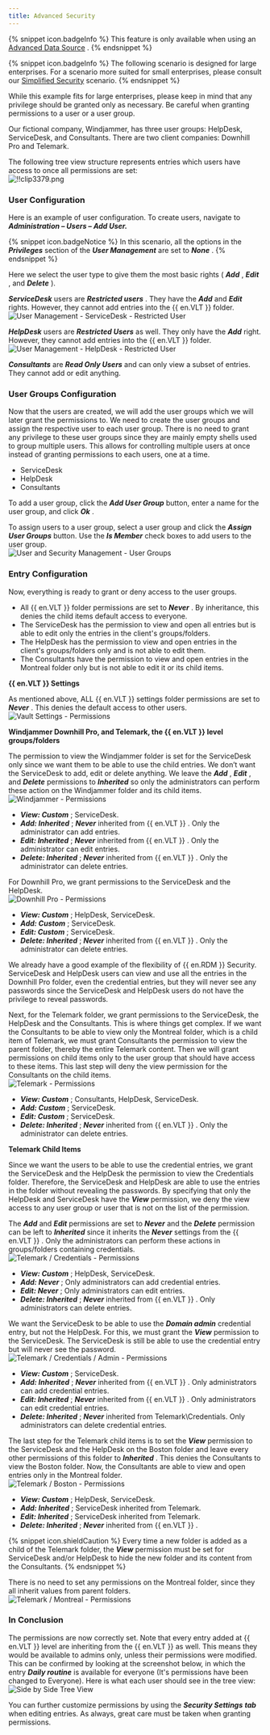 ```yaml
---
title: Advanced Security
---
```

{% snippet icon.badgeInfo %} 
This feature is only available when using an [Advanced Data Source](/rdm/windows/data-sources/data-sources-types/advanced-data-sources/) . 
{% endsnippet %}
 
{% snippet icon.badgeInfo %} 
The following scenario is designed for large enterprises. For a scenario more suited for small enterprises, please consult our [Simplified Security](/rdm/windows/user-groups-based-access-control/scenarios/simplified-security/) scenario. 
{% endsnippet %}
 
While this example fits for large enterprises, please keep in mind that any privilege should be granted only as necessary. Be careful when granting permissions to a user or a user group.  

Our fictional company, Windjammer, has three user groups: HelpDesk, ServiceDesk, and Consultants. There are two client companies: Downhill Pro and Telemark.  

The following tree view structure represents entries which users have access to once all permissions are set:  
![!!clip3379.png](https://webdevolutions.azureedge.net/docs/en/rdm/windows/clip3379.png) 

### User Configuration 

Here is an example of user configuration. To create users, navigate to ***Administration – Users – Add User.*** 

{% snippet icon.badgeNotice %} 
In this scenario, all the options in the ***Privileges*** section of the ***User Management*** are set to ***None*** . 
{% endsnippet %}
 
Here we select the user type to give them the most basic rights ( ***Add*** , ***Edit*** , and ***Delete*** ).  

***ServiceDesk*** users are ***Restricted users*** . They have the ***Add*** and ***Edit*** rights. However, they cannot add entries into the {{ en.VLT }} folder.  
![User Management - ServiceDesk - Restricted User](https://webdevolutions.azureedge.net/docs/en/rdm/windows/clip3393.png) 

***HelpDesk*** users are ***Restricted Users*** as well. They only have the ***Add*** right. However, they cannot add entries into the {{ en.VLT }} folder.  
![User Management - HelpDesk - Restricted User](https://webdevolutions.azureedge.net/docs/en/rdm/windows/clip3394.png) 

***Consultants*** are ***Read Only Users*** and can only view a subset of entries. They cannot add or edit anything. 

### User Groups Configuration 

Now that the users are created, we will add the user groups which we will later grant the permissions to. We need to create the user groups and assign the respective user to each user group. There is no need to grant any privilege to these user groups since they are mainly empty shells used to group multiple users. This allows for controlling multiple users at once instead of granting permissions to each users, one at a time.  

* ServiceDesk 
* HelpDesk 
* Consultants 

To add a user group, click the ***Add User Group*** button, enter a name for the user group, and click ***Ok*** .  

To assign users to a user group, select a user group and click the ***Assign User Groups*** button. Use the ***Is Member*** check boxes to add users to the user group.  
![User and Security Management - User Groups](https://webdevolutions.azureedge.net/docs/en/rdm/windows/clip3472.png) 

### Entry Configuration 

Now, everything is ready to grant or deny access to the user groups.  

* All {{ en.VLT }} folder permissions are set to ***Never*** . By inheritance, this denies the child items default access to everyone. 
* The ServiceDesk has the permission to view and open all entries but is able to edit only the entries in the client's groups/folders. 
* The HelpDesk has the permission to view and open entries in the client's groups/folders only and is not able to edit them. 
* The Consultants have the permission to view and open entries in the Montreal folder only but is not able to edit it or its child items. 

**{{ en.VLT }} Settings** 

As mentioned above, ALL   {{ en.VLT }} settings folder permissions are set to ***Never*** . This denies the default access to other users.  
![Vault Settings - Permissions](https://webdevolutions.azureedge.net/docs/en/rdm/windows/clip3397.png) 

**Windjammer Downhill Pro, and Telemark, the {{ en.VLT }} level groups/folders** 

The permission to view the Windjammer folder is set for the ServiceDesk only since we want them to be able to use the child entries. We don’t want the ServiceDesk to add, edit or delete anything. We leave the ***Add*** , ***Edit*** , and ***Delete*** permissions to ***Inherited*** so only the administrators can perform these action on the Windjammer folder and its child items.  
![Windjammer - Permissions](https://webdevolutions.azureedge.net/docs/en/rdm/windows/clip3398.png) 

* ***View: Custom*** ; ServiceDesk. 
* ***Add: Inherited*** ; ***Never*** inherited from {{ en.VLT }} . Only the administrator can add entries. 
* ***Edit: Inherited*** ; ***Never***   inherited from {{ en.VLT }} . Only the administrator can edit entries. 
* ***Delete: Inherited*** ; ***Never*** inherited from {{ en.VLT }} . Only the administrator can delete entries. 

For Downhill Pro, we grant permissions to the ServiceDesk and the HelpDesk.  
![Downhill Pro - Permissions](https://webdevolutions.azureedge.net/docs/en/rdm/windows/clip3399.png) 

* ***View: Custom*** ; HelpDesk, ServiceDesk. 
* ***Add: Custom*** ; ServiceDesk. 
* ***Edit: Custom*** ; ServiceDesk. 
* ***Delete: Inherited*** ; ***Never*** inherited from {{ en.VLT }} . Only the administrator can delete entries.  

We already have a good example of the flexibility of {{ en.RDM }} Security. ServiceDesk and HelpDesk users can view and use all the entries in the Downhill Pro folder, even the credential entries, but they will never see any passwords since the ServiceDesk and HelpDesk users do not have the privilege to reveal passwords.  

Next, for the Telemark folder, we grant permissions to the ServiceDesk, the HelpDesk and the Consultants. This is where things get complex. If we want the Consultants to be able to view only the Montreal folder, which is a child item of Telemark, we must grant Consultants the permission to view the parent folder, thereby the entire Telemark content. Then we will grant permissions on child items only to the user group that should have access to these items. This last step will deny the view permission for the Consultants on the child items.  
![Telemark - Permissions](https://webdevolutions.azureedge.net/docs/en/rdm/windows/clip3400.png) 

* ***View: Custom*** ;   Consultants, HelpDesk, ServiceDesk. 
* ***Add: Custom*** ; ServiceDesk. 
* ***Edit: Custom*** ; ServiceDesk. 
* ***Delete: Inherited*** ; ***Never*** inherited from {{ en.VLT }} . Only the administrator can delete entries. 

**Telemark Child Items** 

Since we want the users to be able to use the credential entries, we grant the ServiceDesk and the HelpDesk the permission to view the Credentials folder. Therefore, the ServiceDesk and HelpDesk are able to use the entries in the folder without revealing the passwords. By specifying that only the HelpDesk and ServiceDesk have the ***View*** permission, we deny the view access to any user group or user that is not on the list of the permission.  

The ***Add*** and ***Edit*** permissions are set to ***Never*** and the ***Delete*** permission can be left to ***Inherited*** since it inherits the ***Never*** settings from the {{ en.VLT }} . Only the administrators can perform these actions in groups/folders containing credentials.  
![Telemark / Credentials - Permissions](https://webdevolutions.azureedge.net/docs/en/rdm/windows/clip3401.png) 

* ***View: Custom*** ;   HelpDesk, ServiceDesk. 
* ***Add: Never*** ; Only administrators can add credential entries. 
* ***Edit: Never*** ; Only administrators can edit entries. 
* ***Delete: Inherited*** ; ***Never*** inherited from {{ en.VLT }} . Only administrators can delete entries. 

We want the ServiceDesk to be able to use the ***Domain admin*** credential entry, but not the HelpDesk. For this, we must grant the ***View*** permission to the ServiceDesk. The ServiceDesk is still be able to use the credential entry but will never see the password.  
![Telemark / Credentials / Admin - Permissions](https://webdevolutions.azureedge.net/docs/en/rdm/windows/clip3402.png) 

* ***View: Custom*** ;   ServiceDesk. 
* ***Add: Inherited*** ; ***Never*** inherited from {{ en.VLT }} . Only administrators can add credential entries. 
* ***Edit: Inherited*** ; ***Never*** inherited from {{ en.VLT }} . Only administrators can edit credential entries. 
* ***Delete: Inherited*** ; ***Never*** inherited from Telemark\Credentials. Only administrators can delete credential entries.  

The last step for the Telemark child items is to set the ***View*** permission to the ServiceDesk and the HelpDesk on the Boston folder and leave every other permissions of this folder to ***Inherited*** . This denies the Consultants to view the Boston folder. Now, the Consultants are able to view and open entries only in the Montreal folder.  
![Telemark / Boston - Permissions](https://webdevolutions.azureedge.net/docs/en/rdm/windows/clip3403.png) 

* ***View: Custom*** ;   HelpDesk, ServiceDesk. 
* ***Add: Inherited*** ; ServiceDesk inherited from Telemark. 
* ***Edit: Inherited*** ; ServiceDesk inherited from Telemark. 
* ***Delete: Inherited*** ; ***Never*** inherited from {{ en.VLT }} . 

{% snippet icon.shieldCaution %} 
Every time a new folder is added as a child of the Telemark folder, the ***View*** permission must be set for ServiceDesk and/or HelpDesk to hide the new folder and its content from the Consultants. 
{% endsnippet %}
 
There is no need to set any permissions on the Montreal folder, since they all inherit values from parent folders.  
![Telemark / Montreal - Permissions](https://webdevolutions.azureedge.net/docs/en/rdm/windows/clip3404.png) 

### In Conclusion 
The permissions are now correctly set. Note that every entry added at {{ en.VLT }} level are inheriting from the {{ en.VLT }} as well. This means they would be available to admins only, unless their permissions were modified. This can be confirmed by looking at the screenshot below, in which the entry ***Daily routine*** is available for everyone (It's permissions have been changed to Everyone). Here is what each user should see in the tree view:  
![Side by Side Tree View](https://webdevolutions.azureedge.net/docs/en/rdm/windows/clip3391.png) 

You can further customize permissions by using the ***Security Settings***   ***tab*** when editing entries. As always, great care must be taken when granting permissions. 

